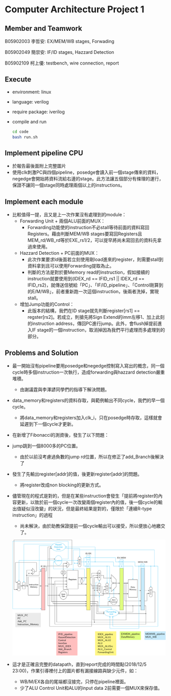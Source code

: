 # Computer Architecture Project 1

## Member and Teamwork

B05902003	李哲安:	EX/MEM/WB stages, Forwading

B05902049	簡崇安:	IF/ID stages, Hazzard Detection

B05902109	柯上優:	testbench, wire connection, report

## Execute

- environment: linux

- language: verilog

- require package: iverilog

- compile and run

  ```bash
  cd code
  bash run.sh
  ```
  
## Implement pipeline CPU

- 於報告最後面附上完整圖片
- 使用clk刺激PC與四個pipeline，posedge會讀入前一個stage傳來的資料，negedge會開始將資料流給右邊的stage。此方法讓五個部分有條理的運行，保證不讓同一個stage同時處理兩個以上的instructions。

## Implement each module

- 比較值得一提，且又是上一次作業沒有處理到的module：
  - Forwarding Unit + 兩個ALU前面的MUX：
    - Forwarding功能使的instruction不必stall等待前面的資料寫回Registers。藉由判斷MEM/WB stages要寫回Registers且MEM_rd/WB_rd等於EXE_rs1/2，可以提早將尚未寫回去的資料先拿過來使用。
  - Hazzard Detection + PC前面的MUX：
    - 此次作業要求ld後面若立刻使用剛load進來的register，則需要stall到資料拿到且可以使用Forwarding提取為止。
    - 判斷的方法是對於要Memory read的instruction，假如接續的instruction就要使用到(IDEX_rd == IFID_rs1 || IDEX_rd == IFID_rs2)，就傳送信號給「PC」、「IF/ID_pipeline」、「Control剛算到的E/M/WB」，前者重新跑一次這個instruction，後兩者洗掉，實現stall。
  - 增加Jump功能的Control：
    - 此版本的結構，我們在ID stage就先判斷register[rs1] == regster[rs2]。若成立，則搶先將Sign Extend的imm左移1、加上此刻的instruction address，傳回PC進行jump。此外，會flush掉提前進入IF stage的一個instruction，取消掉因為我們平行處理而多處理到的部分。

## Problems and Solution

- 最一開始沒有pipeline要用posedge和negedge控制寫入寫出的概念，同一個cycle時多個instruction一次執行，造成forwarding與hazzard detection嚴重堆積。

  - 由謝議霆與李澤諺同學們的指導下解決問題。  

- data_memory和registers的資料存取，與範例輸出不同cycle，我們的早一個cycle。

  -  將data_memory和registers加入clk_i，只在posedge時存取，這樣就會延遲到下一個cycle才更新。

- 在新增了Fibonacci的測資後，發生了以下問題：

- jump跳到一個8000多的PC位置。

  - 由於以前沒考慮過負數的jump rd位置，所以在修正了add_Branch後解決了
- 發生了先輸出register[addr]的值，後更新register[addr]的問題。

    - 將register改成non blocking的更新方式。
- 儘管現在的程式是對的，但是在某些instruction會發生「提前將register的內容更新，以致於前一個cycle一次改變兩個register內的值，後一個cycle的輸出值疑似沒改變」的狀況，但是最終結果是對的，僅限於「連續R-type instruction」的過程
  - 尚未解決，由於助教保證提前一個cycle輸出可以接受，所以便放心地繳交了。

  ![datapath](../image/datapath.png?raw=true)

- 這才是正確且完整的datapath，直到report完成的時間點(2018/12/5 23:00)，作業引導裡付上的圖片都有漏接線路與缺少元件，如：
  - WB/M/EX各自的尾端都沒接完，只停在pipeline裡面。
  - 少了ALU Control Unit和ALU的input data 2前需要一個MUX來保存值。